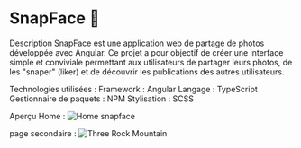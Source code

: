 # SnapFace 📸

Description
SnapFace est une application web de partage de photos développée avec Angular. Ce projet a pour objectif de créer une interface simple et conviviale permettant aux utilisateurs de partager leurs photos, de les "snaper" (liker) et de découvrir les publications des autres utilisateurs.

Technologies utilisées :
Framework : Angular
Langage : TypeScript
Gestionnaire de paquets : NPM
Stylisation : SCSS

Aperçu
Home : 
![Home snapface](https://github.com/user-attachments/assets/2aac64eb-91eb-4b0f-b11f-e88b1e2e51b9)

page secondaire : 
![Three Rock Mountain](https://github.com/user-attachments/assets/3e050df3-d7a0-434f-bbfd-471c26aea880)



